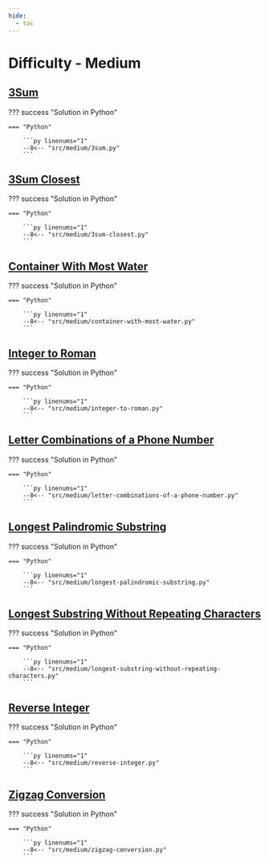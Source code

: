 ```yaml
---
hide:
  - toc
---
```


# Difficulty - Medium

## [3Sum](https://leetcode.com/problems/3sum/)

??? success "Solution in Python"

    === "Python"

        ```py linenums="1"
        --8<-- "src/medium/3sum.py"
        ```

## [3Sum Closest](https://leetcode.com/problems/3sum-closest/)

??? success "Solution in Python"

    === "Python"

        ```py linenums="1"
        --8<-- "src/medium/3sum-closest.py"
        ```

## [Container With Most Water](https://leetcode.com/problems/container-with-most-water/)

??? success "Solution in Python"

    === "Python"

        ```py linenums="1"
        --8<-- "src/medium/container-with-most-water.py"
        ```

## [Integer to Roman](https://leetcode.com/problems/integer-to-roman/)

??? success "Solution in Python"

    === "Python"

        ```py linenums="1"
        --8<-- "src/medium/integer-to-roman.py"
        ```

## [Letter Combinations of a Phone Number](https://leetcode.com/problems/letter-combinations-of-a-phone-number/)

??? success "Solution in Python"

    === "Python"

        ```py linenums="1"
        --8<-- "src/medium/letter-combinations-of-a-phone-number.py"
        ```

## [Longest Palindromic Substring](https://leetcode.com/problems/longest-palindromic-substring/)

??? success "Solution in Python"

    === "Python"

        ```py linenums="1"
        --8<-- "src/medium/longest-palindromic-substring.py"
        ```

## [Longest Substring Without Repeating Characters](https://leetcode.com/problems/longest-substring-without-repeating-characters/)

??? success "Solution in Python"

    === "Python"

        ```py linenums="1"
        --8<-- "src/medium/longest-substring-without-repeating-characters.py"
        ```

## [Reverse Integer](https://leetcode.com/problems/reverse-integer/)

??? success "Solution in Python"

    === "Python"

        ```py linenums="1"
        --8<-- "src/medium/reverse-integer.py"
        ```

## [Zigzag Conversion](https://leetcode.com/problems/zigzag-conversion/)

??? success "Solution in Python"

    === "Python"

        ```py linenums="1"
        --8<-- "src/medium/zigzag-conversion.py"
        ```
